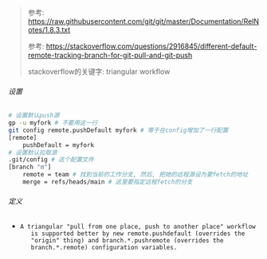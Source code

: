 > 参考: https://raw.githubusercontent.com/git/git/master/Documentation/RelNotes/1.8.3.txt
>
> 参考: https://stackoverflow.com/questions/2916845/different-default-remote-tracking-branch-for-git-pull-and-git-push
>
> stackoverflow的关键字: triangular workflow



###### 设置

```sh
# 设置默认push源
gp -u myfork # 不要用这一行
git config remote.pushDefault myfork # 等于在config增加了一行配置
[remote]
	pushDefault = myfork
# 设置默认拉取源
.git/config # 这个配置文件
[branch "m"]
	remote = team # 找到当前的工作分支, 然后, 把她的远程源设为要fetch的地址
	merge = refs/heads/main # 这里要指定远程fetch的分支
```

###### 定义

- ```
  A triangular "pull from one place, push to another place" workflow
     is supported better by new remote.pushdefault (overrides the
     "origin" thing) and branch.*.pushremote (overrides the
     branch.*.remote) configuration variables.
  ```
